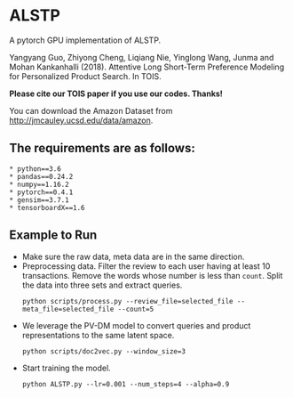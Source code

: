 # ALSTP

A pytorch GPU implementation of ALSTP.

Yangyang Guo, Zhiyong Cheng, Liqiang Nie, Yinglong Wang, Junma and Mohan Kankanhalli (2018). Attentive Long Short-Term Preference Modeling for Personalized Product Search. In TOIS.

**Please cite our TOIS paper if you use our codes. Thanks!**


You can download the Amazon Dataset from http://jmcauley.ucsd.edu/data/amazon.

## The requirements are as follows:
	* python==3.6
	* pandas==0.24.2
	* numpy==1.16.2
	* pytorch==0.4.1
	* gensim==3.7.1
	* tensorboardX==1.6

## Example to Run
* Make sure the raw data, meta data are in the same direction.
* Preprocessing data. Filter the review to each user having at least 10 transactions. Remove the words whose number is less than ```count```. Split the data into three sets and extract queries.
   ```
   python scripts/process.py --review_file=selected_file --meta_file=selected_file --count=5
   ```
* We leverage the PV-DM model to convert queries and product representations to the same latent space.
   ```
   python scripts/doc2vec.py --window_size=3
   ```
* Start training the model. 
   ```
   python ALSTP.py --lr=0.001 --num_steps=4 --alpha=0.9
   ```
